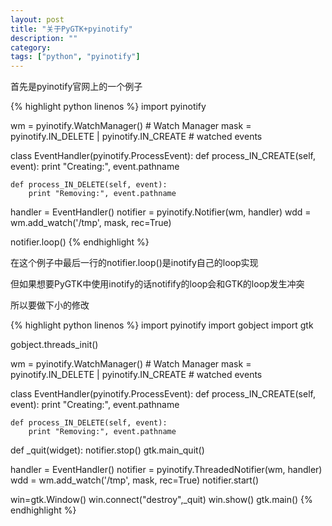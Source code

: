 ```yaml
---
layout: post
title: "关于PyGTK+pyinotify"
description: ""
category:
tags: ["python", "pyinotify"]
---
```


首先是pyinotify官网上的一个例子

{% highlight python linenos %}
import pyinotify

wm = pyinotify.WatchManager()  # Watch Manager
mask = pyinotify.IN_DELETE | pyinotify.IN_CREATE  # watched events

class EventHandler(pyinotify.ProcessEvent):
    def process_IN_CREATE(self, event):
        print "Creating:", event.pathname

    def process_IN_DELETE(self, event):
        print "Removing:", event.pathname

handler = EventHandler()
notifier = pyinotify.Notifier(wm, handler)
wdd = wm.add_watch('/tmp', mask, rec=True)

notifier.loop()
{% endhighlight %}

在这个例子中最后一行的notifier.loop()是inotify自己的loop实现

但如果想要PyGTK中使用inotify的话notifify的loop会和GTK的loop发生冲突

所以要做下小的修改

{% highlight python linenos %}
import pyinotify
import gobject
import gtk

gobject.threads_init()

wm = pyinotify.WatchManager()  # Watch Manager
mask = pyinotify.IN_DELETE | pyinotify.IN_CREATE  # watched events

class EventHandler(pyinotify.ProcessEvent):
    def process_IN_CREATE(self, event):
        print "Creating:", event.pathname

    def process_IN_DELETE(self, event):
        print "Removing:", event.pathname


def _quit(widget):
    notifier.stop()
    gtk.main_quit()

handler = EventHandler()
notifier = pyinotify.ThreadedNotifier(wm, handler)
wdd = wm.add_watch('/tmp', mask, rec=True)
notifier.start()

win=gtk.Window()
win.connect("destroy",_quit)
win.show()
gtk.main()
{% endhighlight %}
